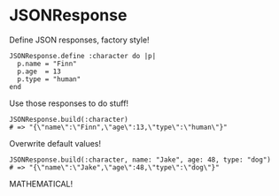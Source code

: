 # JSONResponse

Define JSON responses, factory style!

    JSONResponse.define :character do |p|
      p.name = "Finn"
      p.age  = 13
      p.type = "human"
    end

Use those responses to do stuff!

    JSONResponse.build(:character)
    # => "{\"name\":\"Finn",\"age\":13,\"type\":\"human\"}"

Overwrite default values!

    JSONResponse.build(:character, name: "Jake", age: 48, type: "dog")
    # => "{\"name\":\"Jake",\"age\":48,\"type\":\"dog\"}"

MATHEMATICAL!

